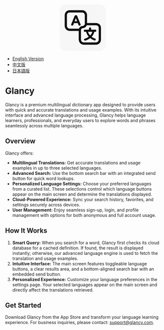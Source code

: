 <p align="center">
  <img src="Docs/icon.jpg" alt="Glancy App Icon" width="150" style="border-radius: 20px;"/>
</p>

- [English Version](README.md)
- [中文版](Docs/README_zh.md)
- [日本語版](Docs/README_ja.md)

# Glancy

Glancy is a premium multilingual dictionary app designed to provide users with quick and accurate translations and usage examples. With its intuitive interface and advanced language processing, Glancy helps language learners, professionals, and everyday users to explore words and phrases seamlessly across multiple languages.

## Overview

Glancy offers:
- **Multilingual Translations:** Get accurate translations and usage examples in up to three selected languages.
- **Advanced Search:** Use the bottom search bar with an integrated send button for quick word lookups.
- **Personalized Language Settings:** Choose your preferred languages from a curated list. These selections control which language buttons appear on the main screen and determine the translations displayed.
- **Cloud-Powered Experience:** Sync your search history, favorites, and settings securely across devices.
- **User Management:** Enjoy seamless sign-up, login, and profile management with options for both anonymous and full account usage.

## How It Works

1. **Smart Query:**
   When you search for a word, Glancy first checks its cloud database for a cached definition. If found, the result is displayed instantly; otherwise, our advanced language engine is used to fetch the translation and usage examples.
2. **Intuitive Interface:**
   The main screen features toggleable language buttons, a clear results area, and a bottom-aligned search bar with an embedded send button.
3. **Personalized Experience:**
   Customize your language preferences in the settings page. Your selected languages appear on the main screen and directly affect the translations retrieved.

## Get Started

Download Glancy from the App Store and transform your language learning experience.
For business inquiries, please contact: [support@glancy.com](mailto:support@glancy.com).
